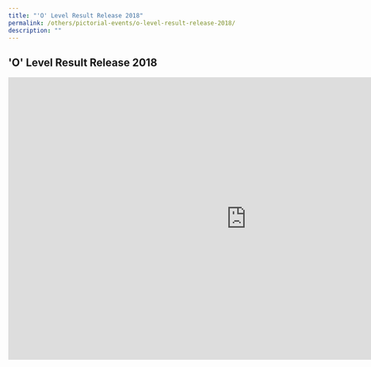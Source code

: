 ```yaml
---
title: "'O' Level Result Release 2018"
permalink: /others/pictorial-events/o-level-result-release-2018/
description: ""
---
```

## 'O' Level Result Release 2018


<iframe allowfullscreen="true" height="569" width="960" frameborder="0" src="https://docs.google.com/presentation/d/e/2PACX-1vQ5EL-4HvO5nuGFtfIJBlUWrCp7rlqpbUVVKvlUX3ph5iKCRpTb_SNL7t2CCXiSLpXHF_2FXMeTV9Nu/embed?start=true&amp;loop=true&amp;delayms=3000"></iframe>